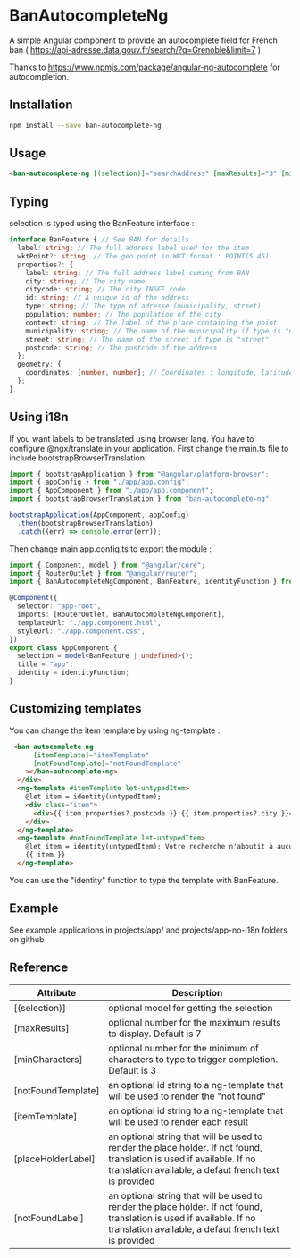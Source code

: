 # BanAutocompleteNg

A simple Angular component to provide an autocomplete field for French ban ( https://api-adresse.data.gouv.fr/search/?q=Grenoble&limit=7 )

Thanks to https://www.npmjs.com/package/angular-ng-autocomplete for autocompletion.

## Installation

```sh
npm install --save ban-autocomplete-ng
```

## Usage

```html
<ban-autocomplete-ng [(selection)]="searchAddress" [maxResults]="3" [minCharacters]= />
```

## Typing
selection is typed using the BanFeature interface : 
```typescript
interface BanFeature { // See BAN for details
  label: string; // The full address label used for the item
  wktPoint?: string; // The geo point in WKT format : POINT(5 45)
  properties?: {
    label: string; // The full address label coming from BAN
    city: string; // The city name
    citycode: string; // The city INSEE code
    id: string; // A unique id of the address
    type: string; // The type of adresse (municipality, street)
    population: number; // The population of the city
    context: string; // The label of the place containing the point
    municipality: string; // The name of the municipality if type is "municipality"
    street: string; // The name of the street if type is "street"
    postcode: string; // The postcode of the address
  };
  geometry: {
    coordinates: [number, number]; // Coordinates : longitude, latitude
  };
}
```


## Using i18n

If you want labels to be translated using browser lang. You have to configure @ngx/translate in your application. First change the main.ts file to include bootstrapBrowserTranslation:

```typescript
import { bootstrapApplication } from "@angular/platform-browser";
import { appConfig } from "./app/app.config";
import { AppComponent } from "./app/app.component";
import { bootstrapBrowserTranslation } from "ban-autocomplete-ng";

bootstrapApplication(AppComponent, appConfig)
  .then(bootstrapBrowserTranslation)
  .catch((err) => console.error(err));
```

Then change main app.config.ts to export the module :

```typescript
import { Component, model } from "@angular/core";
import { RouterOutlet } from "@angular/router";
import { BanAutocompleteNgComponent, BanFeature, identityFunction } from "ban-autocomplete-ng";

@Component({
  selector: "app-root",
  imports: [RouterOutlet, BanAutocompleteNgComponent],
  templateUrl: "./app.component.html",
  styleUrl: "./app.component.css",
})
export class AppComponent {
  selection = model<BanFeature | undefined>();
  title = "app";
  identity = identityFunction;
}
```

## Customizing templates
You can change the item template by using ng-template :

```html
 <ban-autocomplete-ng
      [itemTemplate]="itemTemplate"
      [notFoundTemplate]="notFoundTemplate"
    ></ban-autocomplete-ng>
  </div>
  <ng-template #itemTemplate let-untypedItem>
    @let item = identity(untypedItem);
    <div class="item">
      <div>{{ item.properties?.postcode }} {{ item.properties?.city }}</div>
    </div>
  </ng-template>
  <ng-template #notFoundTemplate let-untypedItem>
    @let item = identity(untypedItem); Votre recherche n'aboutit à aucune adresse
    {{ item }}
  </ng-template>
```
You can use 
 the "identity" function to type the template with BanFeature.

## Example
See example applications in projects/app/ and projects/app-no-i18n folders on github

## Reference
| Attribute | Description |
| ----------| ------------|
| [(selection)] | optional model for getting the selection|
| [maxResults] | optional number for the maximum results to display. Default is 7|
| [minCharacters] | optional number for the minimum of characters to type to trigger completion. Default is 3|
| [notFoundTemplate] | an optional id string to a ng-template that will be used to render the "not found"|
| [itemTemplate] | an optional id string to a ng-template that will be used to render each result|
| [placeHolderLabel] | an optional string that will be used to render the place holder. If not found, translation is used if available. If no translation available, a defaut french text is provided|
| [notFoundLabel] | an optional string that will be used to render the place holder. If not found, translation is used if available. If no translation available, a defaut french text is provided|